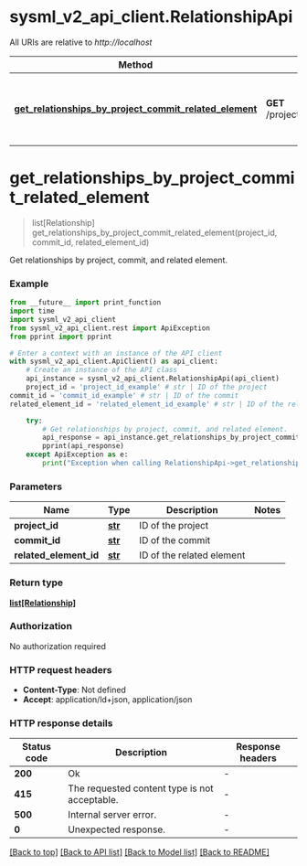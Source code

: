 # sysml_v2_api_client.RelationshipApi

All URIs are relative to *http://localhost*

Method | HTTP request | Description
------------- | ------------- | -------------
[**get_relationships_by_project_commit_related_element**](RelationshipApi.md#get_relationships_by_project_commit_related_element) | **GET** /projects/{projectId}/commits/{commitId}/elements/{relatedElementId}/relationships | Get relationships by project, commit, and related element.


# **get_relationships_by_project_commit_related_element**
> list[Relationship] get_relationships_by_project_commit_related_element(project_id, commit_id, related_element_id)

Get relationships by project, commit, and related element.

### Example

```python
from __future__ import print_function
import time
import sysml_v2_api_client
from sysml_v2_api_client.rest import ApiException
from pprint import pprint

# Enter a context with an instance of the API client
with sysml_v2_api_client.ApiClient() as api_client:
    # Create an instance of the API class
    api_instance = sysml_v2_api_client.RelationshipApi(api_client)
    project_id = 'project_id_example' # str | ID of the project
commit_id = 'commit_id_example' # str | ID of the commit
related_element_id = 'related_element_id_example' # str | ID of the related element

    try:
        # Get relationships by project, commit, and related element.
        api_response = api_instance.get_relationships_by_project_commit_related_element(project_id, commit_id, related_element_id)
        pprint(api_response)
    except ApiException as e:
        print("Exception when calling RelationshipApi->get_relationships_by_project_commit_related_element: %s\n" % e)
```

### Parameters

Name | Type | Description  | Notes
------------- | ------------- | ------------- | -------------
 **project_id** | [**str**](.md)| ID of the project | 
 **commit_id** | [**str**](.md)| ID of the commit | 
 **related_element_id** | [**str**](.md)| ID of the related element | 

### Return type

[**list[Relationship]**](Relationship.md)

### Authorization

No authorization required

### HTTP request headers

 - **Content-Type**: Not defined
 - **Accept**: application/ld+json, application/json

### HTTP response details
| Status code | Description | Response headers |
|-------------|-------------|------------------|
**200** | Ok |  -  |
**415** | The requested content type is not acceptable. |  -  |
**500** | Internal server error. |  -  |
**0** | Unexpected response. |  -  |

[[Back to top]](#) [[Back to API list]](../README.md#documentation-for-api-endpoints) [[Back to Model list]](../README.md#documentation-for-models) [[Back to README]](../README.md)


